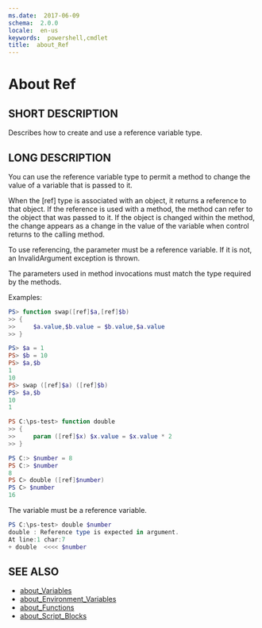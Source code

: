 ```yaml
---
ms.date:  2017-06-09
schema:  2.0.0
locale:  en-us
keywords:  powershell,cmdlet
title:  about_Ref
---
```


# About Ref

## SHORT DESCRIPTION

Describes how to create and use a reference variable type.

## LONG DESCRIPTION

You can use the reference variable type to permit a method to change the value
of a variable that is passed to it.

When the [ref] type is associated with an object, it returns a reference to
that object. If the reference is used with a method, the method can refer to
the object that was passed to it. If the object is changed within the method,
the change appears as a change in the value of the variable when control
returns to the calling method.

To use referencing, the parameter must be a reference variable. If it is not,
an InvalidArgument exception is thrown.

The parameters used in method invocations must match the type required by the
methods.

Examples:

```powershell
PS> function swap([ref]$a,[ref]$b)
>> {
>>     $a.value,$b.value = $b.value,$a.value
>> }

PS> $a = 1
PS> $b = 10
PS> $a,$b
1
10
PS> swap ([ref]$a) ([ref]$b)
PS> $a,$b
10
1

PS C:\ps-test> function double
>> {
>>     param ([ref]$x) $x.value = $x.value * 2
>> }

PS C:> $number = 8
PS C:> $number
8
PS C> double ([ref]$number)
PS C> $number
16
```

The variable must be a reference variable.

```powershell
PS C:\ps-test> double $number
double : Reference type is expected in argument.
At line:1 char:7
+ double  <<<< $number
```

## SEE ALSO

- [about_Variables](about_Variables.md)
- [about_Environment_Variables](about_Environment_Variables.md)
- [about_Functions](about_Functions.md)
- [about_Script_Blocks](about_Script_Blocks.md)

